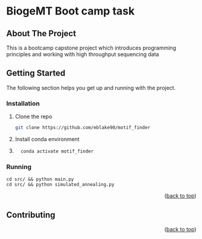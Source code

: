 # BiogeMT Boot camp task


<!-- ABOUT THE PROJECT -->
## About The Project

This is a bootcamp capstone project which introduces programming principles and working with high throughput sequencing data


<!-- GETTING STARTED -->
## Getting Started

The following section helps you get up and running with the project.


### Installation


1. Clone the repo
   ```sh
   git clone https://github.com/eblake90/motif_finder
   ```
2. Install conda environment
3. ```sh
     conda activate motif_finder
   ```
### Running

```shell
cd src/ && python main.py
cd src/ && python simulated_annealing.py
```

<p align="right">(<a href="#readme-top">back to top</a>)</p>



[//]: # (<!-- USAGE EXAMPLES -->)

[//]: # (## Usage)

[//]: # ()
[//]: # (Use this space to show useful examples of how a project can be used. Additional screenshots, code examples and demos work well in this space. You may also link to more resources.)

[//]: # ()
[//]: # (_For more examples, please refer to the [Documentation]&#40;https://example.com&#41;_)

[//]: # ()
[//]: # (<p align="right">&#40;<a href="#readme-top">back to top</a>&#41;</p>)



<!-- CONTRIBUTING -->
## Contributing



<p align="right">(<a href="#readme-top">back to top</a>)</p>